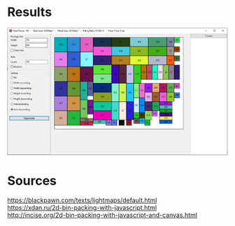 # Results
![Screenshot](result.jpg)

# Sources
https://blackpawn.com/texts/lightmaps/default.html <br>
https://xdan.ru/2d-bin-packing-with-javascript.html <br>
http://incise.org/2d-bin-packing-with-javascript-and-canvas.html